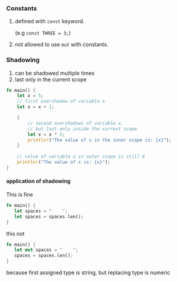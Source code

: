 ### Constants
1. defined with `const` keyword. 

   (e.g `const THREE = 3;`) 


2. not allowed to use `mut` with constants.


### Shadowing
1. can be shadowed multiple times
2. last only in the current scope

```rust
fn main() {
    let x = 5;
    // first overshadow of variable x
    let x = x + 1;

    {
        // second overshadows of variable x, 
        // but last only inside the current scope 
        let x = x * 2;
        println!("The value of x in the inner scope is: {x}");
    }
    
    // value of variable x in outer scope is still 6
    println!("The value of x is: {x}");
}
```

#### application of shadowing
This is fine
```rust
fn main() { 
   let spaces = "    ";
   let spaces = spaces.len();
}
```

this not
```rust
fn main() {
   let mut spaces = "    ";
   spaces = spaces.len();
}
```
because first assigned type is string, but replacing type is numeric